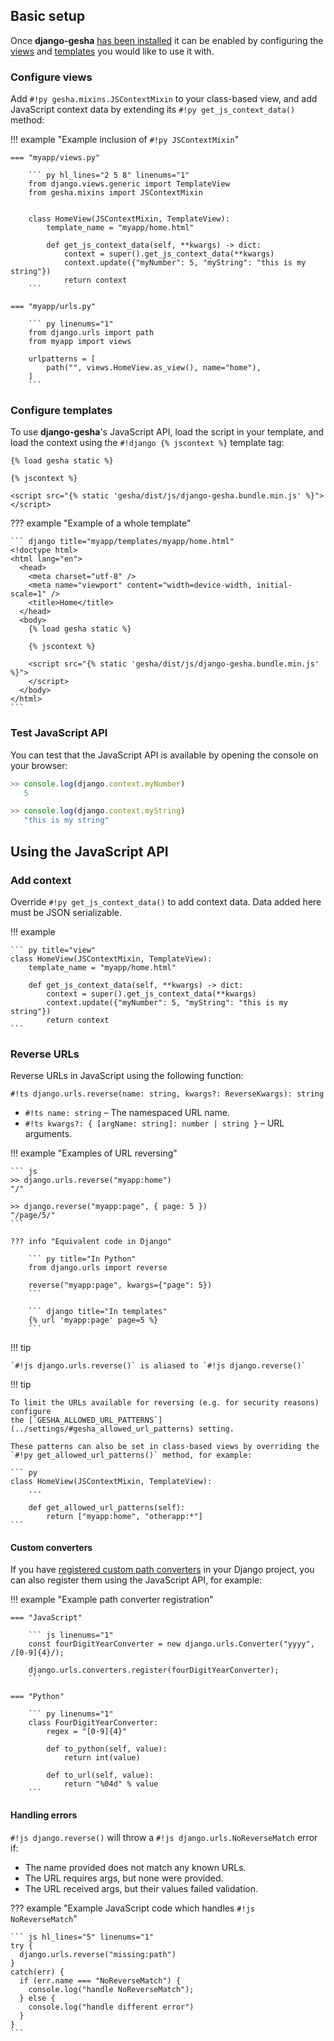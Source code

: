 ## Basic setup

Once **django-gesha** [has been installed](../installation/) it can be enabled by
configuring the [views](#configure-views) and [templates](#configure-templates) you
would like to use it with.

### Configure views

Add `#!py gesha.mixins.JSContextMixin` to your class-based view, and add JavaScript
context data by extending its `#!py get_js_context_data()` method:

!!! example "Example inclusion of `#!py JSContextMixin`"

    === "myapp/views.py"

        ``` py hl_lines="2 5 8" linenums="1"
        from django.views.generic import TemplateView
        from gesha.mixins import JSContextMixin


        class HomeView(JSContextMixin, TemplateView):
            template_name = "myapp/home.html"

            def get_js_context_data(self, **kwargs) -> dict:
                context = super().get_js_context_data(**kwargs)
                context.update({"myNumber": 5, "myString": "this is my string"})
                return context
        ```

    === "myapp/urls.py"

        ``` py linenums="1"
        from django.urls import path
        from myapp import views

        urlpatterns = [
            path("", views.HomeView.as_view(), name="home"),
        ]
        ```

### Configure templates

To use **django-gesha**'s JavaScript API, load the script in your template, and load the
context using the `#!django {% jscontext %}` template tag:

``` django
{% load gesha static %}

{% jscontext %}

<script src="{% static 'gesha/dist/js/django-gesha.bundle.min.js' %}"></script>
```

??? example "Example of a whole template"

    ``` django title="myapp/templates/myapp/home.html"
    <!doctype html>
    <html lang="en">
      <head>
        <meta charset="utf-8" />
        <meta name="viewport" content="width=device-width, initial-scale=1" />
        <title>Home</title>
      </head>
      <body>
        {% load gesha static %}

        {% jscontext %}

        <script src="{% static 'gesha/dist/js/django-gesha.bundle.min.js' %}">
        </script>
      </body>
    </html>
    ```

### Test JavaScript API

You can test that the JavaScript API is available by opening the console on your
browser:

``` js
>> console.log(django.context.myNumber)
   5

>> console.log(django.context.myString)
   "this is my string"
```

## Using the JavaScript API

### Add context

Override `#!py get_js_context_data()` to add context data. Data added here must be JSON
serializable.

!!! example

    ``` py title="view"
    class HomeView(JSContextMixin, TemplateView):
        template_name = "myapp/home.html"

        def get_js_context_data(self, **kwargs) -> dict:
            context = super().get_js_context_data(**kwargs)
            context.update({"myNumber": 5, "myString": "this is my string"})
            return context
    ```

### Reverse URLs

Reverse URLs in JavaScript using the following function:

`#!ts django.urls.reverse(name: string, kwargs?: ReverseKwargs): string`

  - `#!ts name: string` – The namespaced URL name.
  - `#!ts kwargs?: { [argName: string]: number | string }` – URL arguments.

!!! example "Examples of URL reversing"

    ``` js
    >> django.urls.reverse("myapp:home")
    "/"

    >> django.reverse("myapp:page", { page: 5 })
    "/page/5/"
    ```

    ??? info "Equivalent code in Django"

        ``` py title="In Python"
        from django.urls import reverse

        reverse("myapp:page", kwargs={"page": 5})
        ```

        ``` django title="In templates"
        {% url 'myapp:page' page=5 %}
        ```

!!! tip

    `#!js django.urls.reverse()` is aliased to `#!js django.reverse()`

!!! tip

    To limit the URLs available for reversing (e.g. for security reasons) configure
    the [`GESHA_ALLOWED_URL_PATTERNS`](../settings/#gesha_allowed_url_patterns) setting.

    These patterns can also be set in class-based views by overriding the
    `#!py get_allowed_url_patterns()` method, for example:

    ``` py
    class HomeView(JSContextMixin, TemplateView):
        ...

        def get_allowed_url_patterns(self):
            return ["myapp:home", "otherapp:*"]
    ```

#### Custom converters

If you have
[registered custom path converters](https://docs.djangoproject.com/en/stable/topics/http/urls/#registering-custom-path-converters)
in your Django project, you can also register them using the JavaScript API, for
example:

!!! example "Example path converter registration"

    === "JavaScript"

        ``` js linenums="1"
        const fourDigitYearConverter = new django.urls.Converter("yyyy", /[0-9]{4}/);

        django.urls.converters.register(fourDigitYearConverter);
        ```

    === "Python"

        ``` py linenums="1"
        class FourDigitYearConverter:
            regex = "[0-9]{4}"

            def to_python(self, value):
                return int(value)

            def to_url(self, value):
                return "%04d" % value
        ```

#### Handling errors

`#!js django.reverse()` will throw a `#!js django.urls.NoReverseMatch` error if:

  - The name provided does not match any known URLs.
  - The URL requires args, but none were provided.
  - The URL received args, but their values failed validation.

??? example "Example JavaScript code which handles `#!js NoReverseMatch`"

    ``` js hl_lines="5" linenums="1"
    try {
      django.urls.reverse("missing:path")
    }
    catch(err) {
      if (err.name === "NoReverseMatch") {
        console.log("handle NoReverseMatch");
      } else {
        console.log("handle different error")
      }
    }
    ```
